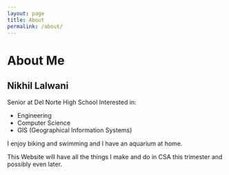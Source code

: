 ```yaml
---
layout: page
title: About
permalink: /about/
---
```


# About Me
## Nikhil Lalwani
Senior at Del Norte High School
Interested in: 
- Engineering
- Computer Science
- GIS (Geographical Information Systems)

I enjoy biking and swimming and I have an aquarium at home. 

This Website will have all the things I make and do in CSA this trimester and possibly even later. 

